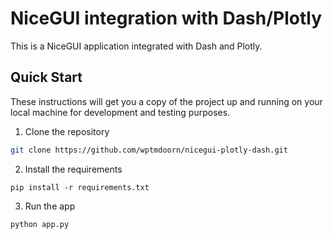 # NiceGUI integration with Dash/Plotly

This is a NiceGUI application integrated with Dash and Plotly.

## Quick Start

These instructions will get you a copy of the project up and running on your local machine for development and testing purposes.

1. Clone the repository
```bash
git clone https://github.com/wptmdoorn/nicegui-plotly-dash.git
```

2. Install the requirements
```
pip install -r requirements.txt
``` 

3. Run the app
```
python app.py
```

